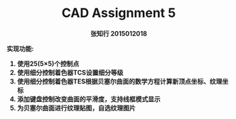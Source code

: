 <center>  <h1> CAD Assignment 5 </center>

<center> <b> 张知行 2015012018 </center>

**实现功能:**

1. 使用25(5×5)个控制点
2. 使用细分控制着色器TCS设置细分等级
3. 使用细分控制着色器TES根据贝塞尔曲面的数学方程计算新顶点坐标、纹理坐标
4. 添加键盘控制改变曲面的平滑度，支持线框模式显示
5. 为贝塞尔曲面进行纹理贴图，自选纹理图片


